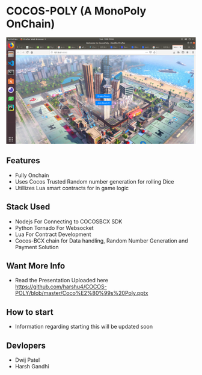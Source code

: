 # COCOS-POLY (A MonoPoly OnChain)

![alt text](https://raw.githubusercontent.com/harshu4/COCOS-POLY/master/game-preview/0.png)


## Features

- Fully Onchain
- Uses Cocos Trusted Random number generation for rolling Dice
- Utillizes Lua smart contracts for in game logic

## Stack Used 

- Nodejs For Connecting to COCOSBCX SDK
- Python Tornado For Websocket 
- Lua For Contract Development
- Cocos-BCX chain for Data handling, Random Number Generation and Payment Solution

## Want More Info 
- Read the Presentation Uploaded here https://github.com/harshu4/COCOS-POLY/blob/master/Coco%E2%80%99s%20Poly.pptx

## How to start
- Information regarding starting this will be updated soon



## Devlopers
- Dwij Patel
- Harsh Gandhi


